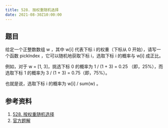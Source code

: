 ```yaml
---
title: 528. 按权重随机选择
date: 2021-08-30Z10:00:00
---
```

## 题目
给定一个正整数数组 w ，其中 w[i] 代表下标 i 的权重（下标从 0 开始），请写一个函数 pickIndex ，它可以随机地获取下标 i，选取下标 i 的概率与 w[i] 成正比。

例如，对于 w = [1, 3]，挑选下标 0 的概率为 1 / (1 + 3) = 0.25 （即，25%），而选取下标 1 的概率为 3 / (1 + 3) = 0.75（即，75%）。

也就是说，选取下标 i 的概率为 w[i] / sum(w) 。

## 参考资料
1. [528. 按权重随机选择](https://leetcode-cn.com/problems/random-pick-with-weight/)
2. [官方题解](https://leetcode-cn.com/problems/random-pick-with-weight/solution/an-quan-zhong-sui-ji-xuan-ze-by-leetcode-h13t/)